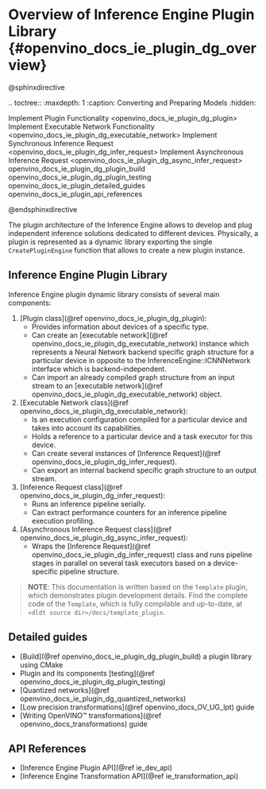 # Overview of Inference Engine Plugin Library {#openvino_docs_ie_plugin_dg_overview}

@sphinxdirective

.. toctree::
   :maxdepth: 1
   :caption: Converting and Preparing Models
   :hidden:

   Implement Plugin Functionality <openvino_docs_ie_plugin_dg_plugin>
   Implement Executable Network Functionality <openvino_docs_ie_plugin_dg_executable_network>
   Implement Synchronous Inference Request <openvino_docs_ie_plugin_dg_infer_request>
   Implement Asynchronous Inference Request <openvino_docs_ie_plugin_dg_async_infer_request>
   openvino_docs_ie_plugin_dg_plugin_build
   openvino_docs_ie_plugin_dg_plugin_testing
   openvino_docs_ie_plugin_detailed_guides
   openvino_docs_ie_plugin_api_references

@endsphinxdirective

The plugin architecture of the Inference Engine allows to develop and plug independent inference 
solutions dedicated to different devices. Physically, a plugin is represented as a dynamic library 
exporting the single `CreatePluginEngine` function that allows to create a new plugin instance.

Inference Engine Plugin Library
-----------------------

Inference Engine plugin dynamic library consists of several main components:

1. [Plugin class](@ref openvino_docs_ie_plugin_dg_plugin):
	- Provides information about devices of a specific type.
	- Can create an [executable network](@ref openvino_docs_ie_plugin_dg_executable_network) instance which represents a Neural 
	Network backend specific graph structure for a particular device in opposite to the InferenceEngine::ICNNNetwork 
	interface which is backend-independent.
	- Can import an already compiled graph structure from an input stream to an 
	[executable network](@ref openvino_docs_ie_plugin_dg_executable_network) object.
2. [Executable Network class](@ref openvino_docs_ie_plugin_dg_executable_network):
	- Is an execution configuration compiled for a particular device and takes into account its capabilities.
	- Holds a reference to a particular device and a task executor for this device.
	- Can create several instances of [Inference Request](@ref openvino_docs_ie_plugin_dg_infer_request).
	- Can export an internal backend specific graph structure to an output stream.
3. [Inference Request class](@ref openvino_docs_ie_plugin_dg_infer_request):
    - Runs an inference pipeline serially.
    - Can extract performance counters for an inference pipeline execution profiling.
4. [Asynchronous Inference Request class](@ref openvino_docs_ie_plugin_dg_async_infer_request):
    - Wraps the [Inference Request](@ref openvino_docs_ie_plugin_dg_infer_request) class and runs pipeline stages in parallel 
	on several task executors based on a device-specific pipeline structure.

> **NOTE**: This documentation is written based on the `Template` plugin, which demonstrates plugin 
> development details. Find the complete code of the `Template`, which is fully compilable and up-to-date,
> at `<dldt source dir>/docs/template_plugin`.

Detailed guides
-----------------------

* [Build](@ref openvino_docs_ie_plugin_dg_plugin_build) a plugin library using CMake
* Plugin and its components [testing](@ref openvino_docs_ie_plugin_dg_plugin_testing)
* [Quantized networks](@ref openvino_docs_ie_plugin_dg_quantized_networks)
* [Low precision transformations](@ref openvino_docs_OV_UG_lpt) guide
* [Writing OpenVINO™ transformations](@ref openvino_docs_transformations) guide

API References
-----------------------

* [Inference Engine Plugin API](@ref ie_dev_api)
* [Inference Engine Transformation API](@ref ie_transformation_api)
